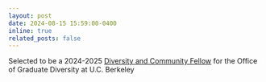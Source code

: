 ```yaml
---
layout: post
date: 2024-08-15 15:59:00-0400
inline: true
related_posts: false
---
```


Selected to be a 2024-2025 [Diversity and Community Fellow](https://grad.berkeley.edu/graduate-diversity/contact-ogd/diversity-and-community-fellows/) for the Office of Graduate Diversity at U.C. Berkeley